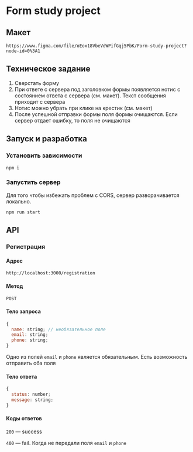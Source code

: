 # Form study project

## Макет
```
https://www.figma.com/file/oEox18VbeVdWPifGqj5PbK/Form-study-project?node-id=0%3A1
```

## Техническое задание

1. Сверстать форму
1. При ответе с сервера под заголовком формы появляется нотис с состоянием ответа с сервера (см. макет). Текст сообщения приходит с сервера
1. Нотис можно убрать при клике на крестик (см. макет)
1. После успешной отправки формы поля формы очищаются. Если сервер отдает ошибку, то поля не очищаются

## Запуск и разработка

### Установить зависимости
```
npm i
```

### Запустить сервер

Для того чтобы избежать проблем с CORS, сервер разворачивается локально.

```
npm run start
```

## API

### Регистрация

#### Адрес 

```
http://localhost:3000/registration
```

#### Метод

```
POST
```

#### Тело запроса

```js
{
  name: string; // необязательное поле
  email: string;
  phone: string;
}
 ```

Одно из полей `email` и `phone` является обязательным. Есть возможность отправить оба поля

#### Тело ответа

```js
{
  status: number;
  message: string;
}
 ```

#### Коды ответов

`200` — success

`400` — fail. Когда не передали поля `email` и `phone`
